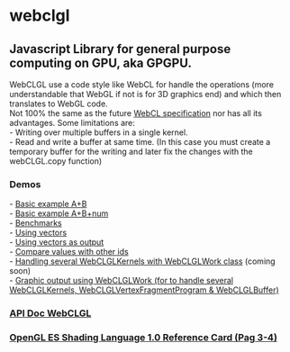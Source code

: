 webclgl
=======
<h2>Javascript Library for general purpose computing on GPU, aka GPGPU.</h2>
WebCLGL use a code style like WebCL for handle the operations (more understandable that WebGL if not is for 3D graphics end) and which then translates to WebGL code.<br />
Not 100% the same as the future <a href="https://en.wikipedia.org/wiki/WebCL">WebCL specification</a> nor has all its advantages. Some limitations are:<br />
- Writing over multiple buffers in a single kernel.<br />
- Read and write a buffer at same time. (In this case you must create a temporary buffer for the writing and later fix the changes with the webCLGL.copy function)<br />

<h3>Demos</h3>
- <a href="https://rawgit.com/stormcolor/webclgl/master/demos/basic_sum_AB/index.html"> Basic example A+B</a><br />
- <a href="https://rawgit.com/stormcolor/webclgl/master/demos/basic_sum_AB_and_number/index.html"> Basic example A+B+num</a><br />
- <a href="https://rawgit.com/stormcolor/webclgl/master/demos/benchmarks/index.html"> Benchmarks</a><br />
- <a href="https://rawgit.com/stormcolor/webclgl/master/demos/using_vectors/index.html"> Using vectors</a><br />
- <a href="https://rawgit.com/stormcolor/webclgl/master/demos/using_vectors_as_output/index.html"> Using vectors as output</a><br />
- <a href="https://rawgit.com/stormcolor/webclgl/master/demos/compare_values_with_other_ids/index.html"> Compare values with other ids</a><br />
- <a href="#"> Handling several WebCLGLKernels with WebCLGLWork class</a> (coming soon)<br />
- <a href="https://rawgit.com/stormcolor/webclgl/master/demos/WebCLGLWork_3D_graphics/index.html"> Graphic output using WebCLGLWork (for to handle several WebCLGLKernels, WebCLGLVertexFragmentProgram & WebCLGLBuffer)</a> <br />


<h3><a href="https://rawgit.com/stormcolor/webclgl/master/APIdoc/APIdoc/WebCLGL.html">API Doc WebCLGL</a></h3>
<h3><a href="http://www.khronos.org/files/webgl/webgl-reference-card-1_0.pdf">OpenGL ES Shading Language 1.0 Reference Card (Pag 3-4)</a></h3>
<br />
<br />
